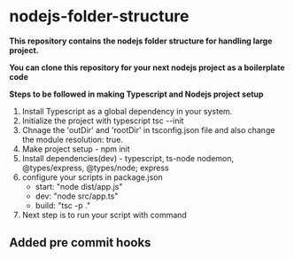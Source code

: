 # nodejs-folder-structure

**This repository contains the nodejs folder structure for handling large
project.**

**You can clone this repository for your next nodejs project as a boilerplate
code**

**Steps to be followed in making Typescript and Nodejs project setup**

1. Install Typescript as a global dependency in your system.
2. Initialize the project with typescript tsc --init
3. Chnage the 'outDir' and 'rootDir' in tsconfig.json file and also change the
   module resolution: true.
4. Make project setup - npm init
5. Install dependencies(dev) - typescript, ts-node nodemon, @types/express,
   @types/node; express
6. configure your scripts in package.json
   - start: "node dist/app.js"
   * dev: "node src/app.ts"
   * build: "tsc -p ."
7. Next step is to run your script with command

## Added pre commit hooks
